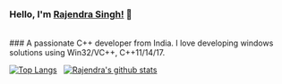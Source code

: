 ### Hello, I'm [Rajendra Singh!](https://singhrajenm.github.io) 👋

<!--
**SinghRajenM/SinghRajenM** is a ✨ _special_ ✨ repository because its `README.md` (this file) appears on your GitHub profile.

Here are some ideas to get you started:

- 🔭 I’m currently working on ...
- 🌱 I’m currently learning ...
- 👯 I’m looking to collaborate on ...
- 🤔 I’m looking for help with ...
- 💬 Ask me about ...
- 📫 How to reach me: ...
- 😄 Pronouns: ...
- ⚡ Fun fact: ...
-->

<br />
### A passionate C++ developer from India. I love developing windows solutions using Win32/VC++, C++11/14/17.

<br />

[![Top Langs](https://github-readme-stats.vercel.app/api/top-langs/?username=SinghRajenM)](https://github.com/SinghRajenM)  &nbsp;  [![Rajendra's github stats](https://github-readme-stats.vercel.app/api?username=SinghRajenM)](https://github.com/SinghRajenM)
